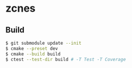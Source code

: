 # zcnes

## Build

```bash
$ git submodule update --init
$ cmake --preset dev
$ cmake --build build
$ ctest --test-dir build # -T Test -T Coverage
```